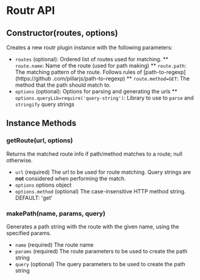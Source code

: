 # Routr API

## Constructor(routes, options)

Creates a new routr plugin instance with the following parameters:

 * `routes` (optional): Ordered list of routes used for matching.
 ** `route.name`: Name of the route (used for path making)
 ** `route.path`: The matching pattern of the route. Follows rules of [path-to-regexp](https://github
 .com/pillarjs/path-to-regexp)
 ** `route.method=GET`: The method that the path should match to.
 * `options` (optional): Options for parsing and generating the urls
 ** `options.queryLib=require('query-string')`: Library to use to `parse` and `stringify` query strings

## Instance Methods

### getRoute(url, options)

Returns the matched route info if path/method matches to a route; null otherwise.

 * `url` (required) The url to be used for route matching.  Query strings are **not** considered when performing the match.
 * `options` options object
 * `options.method` (optional) The case-insensitive HTTP method string. DEFAULT: 'get'

### makePath(name, params, query)

Generates a path string with the route with the given name, using the specified params.

 * `name` (required)  The route name
 * `params` (required) The route parameters to be used to create the path string
 * `query` (optional) The query parameters to be used to create the path string
